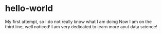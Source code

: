 # hello-world
My first attempt, so I do not really know what I am doing
Now I am on the third line, well noticed! I am very dedicated to learn more aout data science!
